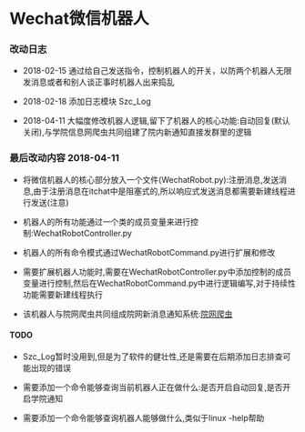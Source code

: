 Wechat微信机器人
===

### 改动日志

* 2018-02-15 通过给自己发送指令，控制机器人的开关，以防两个机器人无限发消息或者和别人谈正事时机器人出来捣乱

* 2018-02-18 添加日志模块 Szc_Log

* 2018-04-11 大幅度修改机器人逻辑,留下了机器人的核心功能:自动回复(默认关闭),与学院信息网爬虫共同组建了院内新通知直接发群里的逻辑

### 最后改动内容 2018-04-11

* 将微信机器人的核心部分放入一个文件(WechatRobot.py):注册消息,发送消息,由于注册消息在itchat中是阻塞式的,所以响应式发送消息都需要新建线程进行发送(注意)

* 机器人的所有功能通过一个类的成员变量来进行控制:WechatRobotController.py

* 机器人的所有命令模式通过WechatRobotCommand.py进行扩展和修改

* 需要扩展机器人功能时,需要在WechatRobotController.py中添加控制的成员变量进行控制,然后在WechatRobotCommand.py中进行逻辑编写,对于持续性功能需要新建线程执行

* 该机器人与院网爬虫共同组成院网新消息通知系统:[院网爬虫](https://github.com/YapAmbition/csu_rjxy_notify "https://github.com/YapAmbition/csu_rjxy_notify")

#### TODO

* Szc_Log暂时没用到,但是为了软件的健壮性,还是需要在后期添加日志排查可能出现的错误

* 需要添加一个命令能够查询当前机器人正在做什么:是否开启自动回复,是否开启学院通知

* 需要添加一个命令能够查询机器人能够做什么,类似于linux -help帮助
